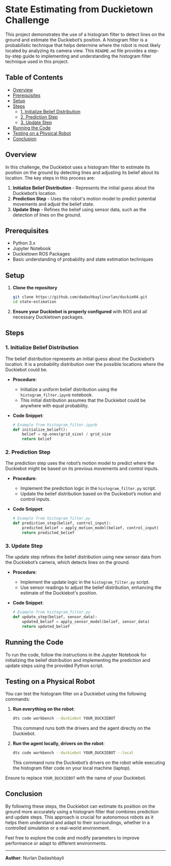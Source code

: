 # State Estimating from Duckietown Challenge

This project demonstrates the use of a histogram filter to detect lines on the ground and estimate the Duckiebot’s position. A histogram filter is a probabilistic technique that helps determine where the robot is most likely located by analyzing its camera view. This `README.md` file provides a step-by-step guide to implementing and understanding the histogram filter technique used in this project.

## Table of Contents
- [Overview](#overview)
- [Prerequisites](#prerequisites)
- [Setup](#setup)
- [Steps](#steps)
  - [1. Initialize Belief Distribution](#1-initialize-belief-distribution)
  - [2. Prediction Step](#2-prediction-step)
  - [3. Update Step](#3-update-step)
- [Running the Code](#running-the-code)
- [Testing on a Physical Robot](#testing-on-a-physical-robot)
- [Conclusion](#conclusion)

## Overview

In this challenge, the Duckiebot uses a histogram filter to estimate its position on the ground by detecting lines and adjusting its belief about its location. The key steps in this process are:

1. **Initialize Belief Distribution** - Represents the initial guess about the Duckiebot’s location.
2. **Prediction Step** - Uses the robot's motion model to predict potential movements and adjust the belief state.
3. **Update Step** - Refines the belief using sensor data, such as the detection of lines on the ground.

## Prerequisites

- Python 3.x
- Jupyter Notebook
- Duckietown ROS Packages
- Basic understanding of probability and state estimation techniques

## Setup

1. **Clone the repository**
   ```bash
   git clone https://github.com/dadashbaylinurlan/duckie04.git
   cd state-estimation
   ```

2. **Ensure your Duckiebot is properly configured** with ROS and all necessary Duckietown packages.

## Steps

### 1. Initialize Belief Distribution

The belief distribution represents an initial guess about the Duckiebot’s location. It is a probability distribution over the possible locations where the Duckiebot could be.

- **Procedure**:
  - Initialize a uniform belief distribution using the `histogram_filter.ipynb` notebook.
  - This initial distribution assumes that the Duckiebot could be anywhere with equal probability.

- **Code Snippet**:
  ```python
  # Example from histogram_filter.ipynb
  def initialize_belief():
      belief = np.ones(grid_size) / grid_size
      return belief
  ```

### 2. Prediction Step

The prediction step uses the robot’s motion model to predict where the Duckiebot might be based on its previous movements and control inputs.

- **Procedure**:
  - Implement the prediction logic in the `histogram_filter.py` script.
  - Update the belief distribution based on the Duckiebot’s motion and control inputs.

- **Code Snippet**:
  ```python
  # Example from histogram_filter.py
  def prediction_step(belief, control_input):
      predicted_belief = apply_motion_model(belief, control_input)
      return predicted_belief
  ```

### 3. Update Step

The update step refines the belief distribution using new sensor data from the Duckiebot’s camera, which detects lines on the ground.

- **Procedure**:
  - Implement the update logic in the `histogram_filter.py` script.
  - Use sensor readings to adjust the belief distribution, enhancing the estimate of the Duckiebot's position.

- **Code Snippet**:
  ```python
  # Example from histogram_filter.py
  def update_step(belief, sensor_data):
      updated_belief = apply_sensor_model(belief, sensor_data)
      return updated_belief
  ```

## Running the Code

To run the code, follow the instructions in the Jupyter Notebook for initializing the belief distribution and implementing the prediction and update steps using the provided Python script.

## Testing on a Physical Robot

You can test the histogram filter on a Duckiebot using the following commands:

1. **Run everything on the robot**:
   ```bash
   dts code workbench --duckiebot YOUR_DUCKIEBOT
   ```

   This command runs both the drivers and the agent directly on the Duckiebot.

2. **Run the agent locally, drivers on the robot**:
   ```bash
   dts code workbench --duckiebot YOUR_DUCKIEBOT --local
   ```

   This command runs the Duckiebot’s drivers on the robot while executing the histogram filter code on your local machine (laptop).

Ensure to replace `YOUR_DUCKIEBOT` with the name of your Duckiebot.

## Conclusion

By following these steps, the Duckiebot can estimate its position on the ground more accurately using a histogram filter that combines prediction and update steps. This approach is crucial for autonomous robots as it helps them understand and adapt to their surroundings, whether in a controlled simulation or a real-world environment.

Feel free to explore the code and modify parameters to improve performance or adapt to different environments.

---

**Author**: Nurlan Dadashbayli
